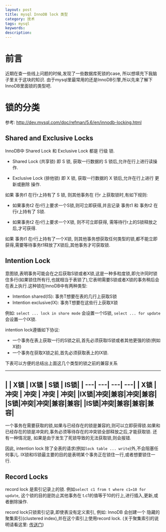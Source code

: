 ```yaml
---
layout: post
title: mysql InnoDB lock 类型
category: 技术
tags: mysql
keywords:
description:
---
```


# 前言

近期在查一些线上问题的时候,发现了一些数据库死锁的case, 所以想填充下我脑子里关于这块的知识. 由于mysql里最常用的还是InnoDB引擎,所以先来了解下InnoDB里面锁的类型吧.

# 锁的分类

参考: http://dev.mysql.com/doc/refman/5.6/en/innodb-locking.html

## Shared and Exclusive Locks

InnoDB中 Shared Lock 和 Exclusive Lock 都是 行级 锁.

 * Shared Lock (共享锁) 即 S 锁, 获取一行数据的 S 锁后,允许在行上进行读操作.

 * Exclusive Lock (排他锁) 即 X 锁, 获取一行数据的 X 锁后,允许在行上进行 更新或删除 操作.

如果 事务t1 在行r上持有了 S 锁, 则其他事务在 行r 上获取锁时,有如下规则:

 * 如果事务t2 在r行上要求一个S锁,则可立即获得,并且记录 事务t1 和 事务t2 在行r上持有了 S锁.

 * 如果事务t2 在r行上要求一个X锁, 则不可立即获得, 需等待行r上的S锁释放之后,才可获得.

如果 事务t1 在r行上持有了一个X锁, 则其他事务想获取任何类型的锁,都不能立即获得,需要等待事务t1释放了X锁后,其他事务才可获取锁.

 ## Intention Lock
意图锁,表明事务可能会在之后获取S锁或者X锁,这是一种多粒度锁,即允许同时锁住多行(如果锁住所有行,也就相当于表锁了),它表明需要S锁或者X锁的事务稍后会在表上执行.这种锁在InnoDB中有两种类型:

* Intention shared(IS): 事务T想要在表的几行上获取S锁
* Intention exclusive(IX): 事务T想要在这些行上获取X锁

例如: `select ... lock in share mode` 会设置一个IS锁, `select ... for update`会设置一个IX锁.

intention lock遵循如下协议:

* 一个事务在表上获取一行的S锁之前,首先必须获取IS锁或者其他更强的锁(例如X锁)
* 一个事务在获取X锁之前,首先必须获取表上的IX锁.

下表可以方便的总结出上面这几个类型的锁之前的兼容关系

----
| | X锁 | IX锁 | S锁 | IS锁|
| ---| ---| ---| ---|
| X锁 | 冲突 |  冲突 | 冲突 | 冲突|
|IX锁|冲突|兼容|冲突|兼容|
|S锁|冲突|冲突|兼容|兼容|
|IS锁|冲突|兼容|兼容|兼容|
----
一个事务在需要获取的锁,如果与已经存在的锁是兼容的,则可以立即获得锁.如果和已经存在的锁是冲突的,事务必须等待存在的冲突锁全部释放之后,才能获取锁. 还有一种情况是, 如果是由于发生了死锁导致的无法获取锁,则会报错.

因此, intention lock 除了全表的请求(例如`lock table ... write`)外,不会阻塞任何事儿. IX锁和IS锁最主要的目的是表明某个事务正在锁住一行,或者想要锁住一行.

## Record Locks
record lock 是索引记录上的锁. 例如`select c1 from t where c1=10 for update`, 这个锁的目的是防止其他事务在 t.c1的值等于10的行上,进行插入,更新,或者删除操作.

record lock只锁索引记录,即使表没有定义索引, 例如: InnoDB 会创建一个 隐藏的聚集索引(clustered index),并在这个索引上使用record lock. (关于聚集索引的说明请看这里: [传送门](/2016/12/23/mysql-Clustered-Index.html))
